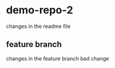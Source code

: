 # demo-repo-2

changes in the readme file

## feature branch 

changes in the feature branch
bad change